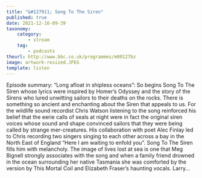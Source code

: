 ```yaml
---
title: "&#127911; Song To The Siren"
published: true
date: 2021-12-16-09-39
taxonomy:
    category:
        - stream
    tag:
        - podcasts
theurl: http://www.bbc.co.uk/programmes/m00127bz
image: artwork-resized.JPEG
template: listen
---
```


Episode summary: &ldquo;Long afloat in shipless oceans&rdquo;: So begins Song To The Siren whose lyrics were inspired by Homer&rsquo;s Odyssey and the story of the Sirens who lured unwitting sailors to their deaths on the rocks. There is something so ancient and enchanting about the Siren that appeals to us. For the wildlife sound recordist Chris Watson listening to the song reinforced his belief that the eerie calls of seals at night were in fact the original siren voices whose sound and shape convinced sailors that they were being called by strange mer-creatures. His collaboration with poet Alec Finlay led to Chris recording two singers singing to each other across a bay in the North East of England &ldquo;Here I am waiting to enfold you&rdquo;. Song To The Siren fills him with melancholy. The image of lives lost at sea is one that Meg Bignell strongly associates with the song and when a family friend drowned in the ocean surrounding her native Tasmania she was comforted by the version by This Mortal Coil and Elizabeth Fraser&rsquo;s haunting vocals. Larry&hellip;

